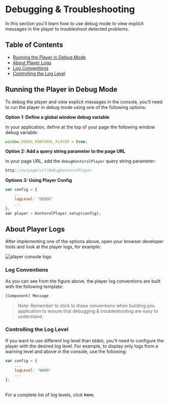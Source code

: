 # Debugging & Troubleshooting

In this section you'll learn how to use debug mode to view explicit messages in the player to troubleshoot detected problems.

## Table of Contents

- [Running the Player in Debug Mode](#running-the-player-in-debug-mode)
- [About Player Logs](#about-player-logs)
- [Log Conventions](#log-conventions)
- [Controlling the Log Level](#controlling-the-log-level)

## Running the Player in Debug Mode

To debug the player and view explicit messages in the console, you'll need to run the player in debug mode using one of the following options:

**Option 1: Define a global window debug variable**

In your application, define at the top of your page the following window debug variable:

```js
window.DEBUG_KONTOROL_PLAYER = true;
```

**Option 2: Add a query string parameter to the page URL**

In your page URL, add the `debugKontorolPlayer` query string parameter:

```js
http://my/page/url?debugKontorolPlayer
```

**Options 3: Using Player Config**

```js
var config = {
    ...
    logLevel: "DEBUG"
    ...
};
var player = KontorolPlayer.setup(config);
```

## About Player Logs

After implementing one of the options above, open your browser developer tools and look at the player logs, for example:

![player console logs](./images/console-logs-example.png)

### Log Conventions

As you can see from the figure above, the player log conventions are built with the following template:

```bash
[Component] Message
```

> Note: Remember to stick to these conventions when building you application to ensure that debugging & troubleshooting are easy to understand.

### Controlling the Log Level

If you want to use different log level than `DEBUG`, you'll need to configure the player with the desired log level. For example, to display only logs from a warning level and above in the console, use the following:

```js
var config = {
    ...
    logLevel: "WARN"
    ...
};
```

<br>For a complete list of log levels, click ~~here~~.
